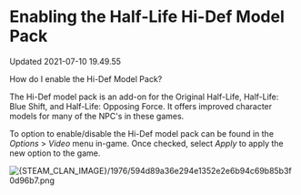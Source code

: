 # Enabling the Half-Life Hi-Def Model Pack
Updated 2021-07-10 19.49.55

How do I enable the Hi-Def Model Pack?  
  
The Hi-Def model pack is an add-on for the Original Half-Life, Half-Life: Blue Shift, and Half-Life: Opposing Force. It offers improved character models for many of the NPC's in these games.  
  
To option to enable/disable the Hi-Def model pack can be found in the *Options* > *Video* menu in-game. Once checked, select *Apply* to apply the new option to the game.  
  
![{STEAM_CLAN_IMAGE}/1976/594d89a36e294e1352e2e6b94c69b85b3f0d96b7.png]({STEAM_CLAN_IMAGE}/1976/594d89a36e294e1352e2e6b94c69b85b3f0d96b7.png)  
